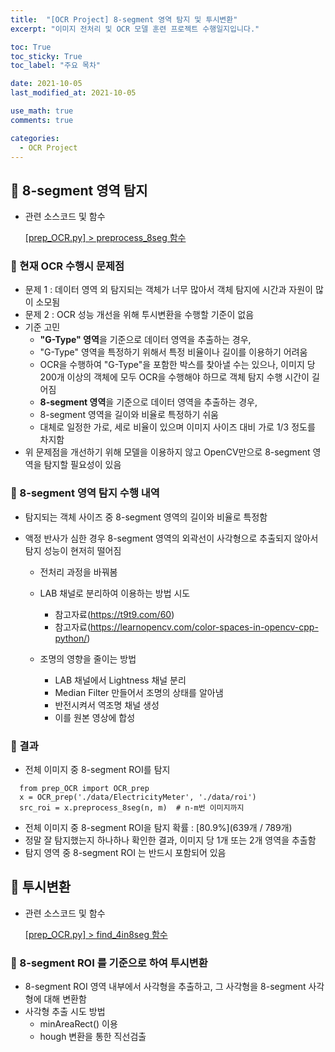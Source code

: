 ```yaml
---
title:  "[OCR Project] 8-segment 영역 탐지 및 투시변환"
excerpt: "이미지 전처리 및 OCR 모델 훈련 프로젝트 수행일지입니다."

toc: True
toc_sticky: True
toc_label: "주요 목차"

date: 2021-10-05
last_modified_at: 2021-10-05

use_math: true
comments: true

categories:
  - OCR Project
---
```


## 🚀 8-segment 영역 탐지

- 관련 소스코드 및 함수

  [[prep_OCR.py] > preprocess_8seg 함수]()



### 📌 현재 OCR 수행시 문제점

- 문제 1 : 데이터 영역 외 탐지되는 객체가 너무 많아서 객체 탐지에 시간과 자원이 많이 소모됨
- 문제 2 : OCR 성능 개선을 위해 투시변환을 수행할 기준이 없음
- 기준 고민
  - **"G-Type" 영역**을 기준으로 데이터 영역을 추출하는 경우,
  - "G-Type" 영역을 특정하기 위해서 특정 비율이나 길이를 이용하기 어려움
  - OCR을 수행하여 "G-Type"을 포함한 박스를 찾아낼 수는 있으나, 이미지 당 200개 이상의 객체에 모두 OCR을 수행해야 하므로 객체 탐지 수행 시간이 길어짐
  - **8-segment 영역**을 기준으로 데이터 영역을 추출하는 경우,
  - 8-segment 영역을 길이와 비율로 특정하기 쉬움
  - 대체로 일정한 가로, 세로 비율이 있으며 이미지 사이즈 대비 가로 1/3 정도를 차지함
- 위 문제점을 개선하기 위해 모델을 이용하지 않고 OpenCV만으로 8-segment 영역을 탐지할 필요성이 있음



### 📌 8-segment 영역 탐지 수행 내역

- 탐지되는 객체 사이즈 중 8-segment 영역의 길이와 비율로 특정함

- 액정 반사가 심한 경우 8-segment 영역의 외곽선이 사각형으로 추출되지 않아서 탐지 성능이 현저히 떨어짐

  - 전처리 과정을 바꿔봄

  - LAB 채널로 분리하여 이용하는 방법 시도
    - 참고자료(https://t9t9.com/60)
    - 참고자료(https://learnopencv.com/color-spaces-in-opencv-cpp-python/)
    
  - 조명의 영향을 줄이는 방법
    - LAB 채널에서 Lightness 채널 분리
    - Median Filter 만들어서 조명의 상태를 알아냄
    - 반전시켜서 역조명 채널 생성
    - 이를 원본 영상에 합성

    

  

### 📌 결과

- 전체 이미지 중 8-segment ROI를 탐지

```
  from prep_OCR import OCR_prep
  x = OCR_prep('./data/ElectricityMeter', './data/roi')
  src_roi = x.preprocess_8seg(n, m)  # n-m번 이미지까지
```

- 전체 이미지 중 8-segment ROI을 탐지 확률 : [80.9%](639개 / 789개)
- 정말 잘 탐지했는지 하나하나 확인한 결과, 이미지 당  1개 또는 2개 영역을 추출함
- 탐지 영역 중 8-segment ROI 는 반드시 포함되어 있음





## 🚀 투시변환

- 관련 소스코드 및 함수

  [[prep_OCR.py] > find_4in8seg 함수]()



### 📌 8-segment ROI 를 기준으로 하여 투시변환

- 8-segment ROI 영역 내부에서 사각형을 추출하고, 그 사각형을 8-segment 사각형에 대해 변환함
- 사각형 추출 시도 방법
  - minAreaRect() 이용
  - hough 변환을 통한 직선검출

